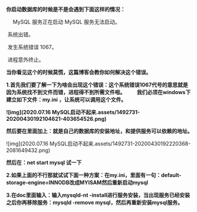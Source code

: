 **你启动数据库的时候是不是会遇到下面这样的情况：**

　   MySQL 服务正在启动
      MySQL 服务无法启动。

​      系统出错。

​      发生系统错误 1067。

​      进程意外终止。

**当你看见这个的时候莫慌，这篇博客会教你如何解决这个错误。**

**1.首先我们要了解一下为啥会出现这个错误：这个系统错误1067代号的意思就是因为系统找不到文件而错，进程得不到所需文件啦。
 　　我们必须在windows下建立如下文件：my.ini ，让系统可以调用这个文件。**

**![img](2020.07.16 MySQL启动不起来.assets/1492731-20200430192104621-403654526.png)**

 

 

 **然后要在里面加上：就是自己的数据库的安装地址，和提供服务可以依赖的地址。**

![img](2020.07.16 MySQL启动不起来.assets/1492731-20200430192220368-2081649432.png)

**然后在：net start mysql 试一下**

**2.如果上面的不行那就试试下面一种方案：在my.ini，里面有一句：default-storage-engine=INNODB改成MYISAM然后重新启动mysql**

**3.在doc里面输入：输入mysqld-nt -install进行服务安装，当出现服务已经安装之后你再移除服务：mysqld -remove mysql，然后再重新安装mysql服务。**

